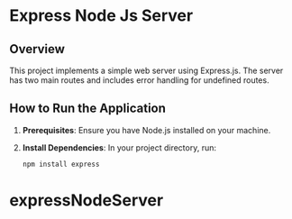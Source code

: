 # Express Node Js Server
## Overview

This project implements a simple web server using Express.js. The server has two main routes and includes error handling for undefined routes.

## How to Run the Application

1. **Prerequisites**: Ensure you have Node.js installed on your machine.

2. **Install Dependencies**: In your project directory, run:
   ```bash
   npm install express
# expressNodeServer
